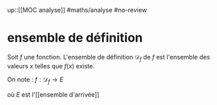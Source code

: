 up::[[MOC analyse]]
#maths/analyse #no-review 
# ensemble de définition
Soit $f$ une fonction. L'ensemble de définition $\mathscr D_f$ de $f$ est l'ensemble des valeurs $x$ telles que $f(x)$ existe.

On note :
$f : \mathscr{D}_f \rightarrow E$

où $E$ est l'[[ensemble d'arrivée]]